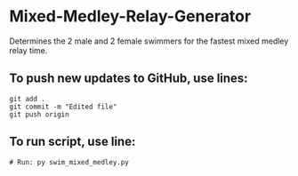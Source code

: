 # Mixed-Medley-Relay-Generator
Determines the 2 male and 2 female swimmers for the fastest mixed medley relay time.

## To push new updates to GitHub, use lines:
```
git add .
git commit -m "Edited file"
git push origin
```

## To run script, use line:
```
# Run: py swim_mixed_medley.py
```